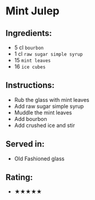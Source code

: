 # Mint Julep

## Ingredients:
- 5 cl `bourbon`
- 1 cl `raw sugar simple syrup`
- 15 `mint leaves`
- 16 `ice cubes`

## Instructions:
- Rub the glass with mint leaves
- Add raw sugar simple syrup
- Muddle the mint leaves
- Add bourbon
- Add crushed ice and stir

## Served in:
- Old Fashioned glass

## Rating:
- ★★★★★